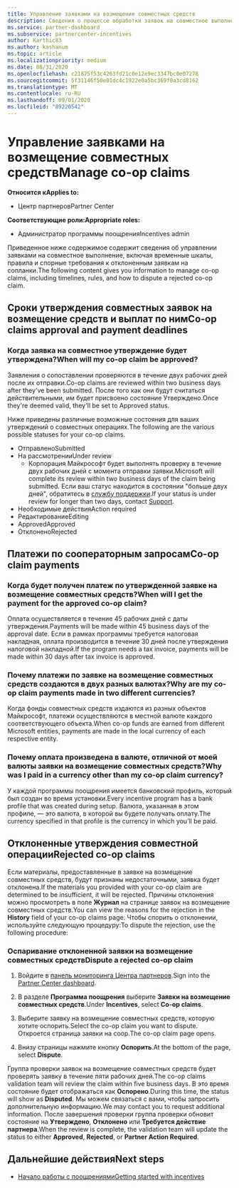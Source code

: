 ```yaml
---
title: Управление заявками на возмещение совместных средств
description: Сведения о процессе обработки заявок на совместное выполнение, включая крайние сроки, проблемы с валютой и спорные вопросы об отклоненных заявках на совместное выполнение.
ms.service: partner-dashboard
ms.subservice: partnercenter-incentives
author: Karthic83
ms.author: kashanum
ms.topic: article
ms.localizationpriority: medium
ms.date: 08/31/2020
ms.openlocfilehash: c21875f53c4263fd21c0e12e9ec3347bc0e07278
ms.sourcegitcommit: 5f31146f50e01dc4c1922e0a5bc369f0a3cd8162
ms.translationtype: MT
ms.contentlocale: ru-RU
ms.lasthandoff: 09/01/2020
ms.locfileid: "89220542"
---
```

# <a name="manage-co-op-claims"></a><span data-ttu-id="2c3d2-103">Управление заявками на возмещение совместных средств</span><span class="sxs-lookup"><span data-stu-id="2c3d2-103">Manage co-op claims</span></span>

<span data-ttu-id="2c3d2-104">**Относится к**</span><span class="sxs-lookup"><span data-stu-id="2c3d2-104">**Applies to:**</span></span>

- <span data-ttu-id="2c3d2-105">Центр партнеров</span><span class="sxs-lookup"><span data-stu-id="2c3d2-105">Partner Center</span></span>

<span data-ttu-id="2c3d2-106">**Соответствующие роли:**</span><span class="sxs-lookup"><span data-stu-id="2c3d2-106">**Appropriate roles:**</span></span>

- <span data-ttu-id="2c3d2-107">Администратор программы поощрения</span><span class="sxs-lookup"><span data-stu-id="2c3d2-107">Incentives admin</span></span>

<span data-ttu-id="2c3d2-108">Приведенное ниже содержимое содержит сведения об управлении заявками на совместное выполнение, включая временные шкалы, правила и спорные требования к отклоненным заявкам на сопланки.</span><span class="sxs-lookup"><span data-stu-id="2c3d2-108">The following content gives you information to manage co-op claims, including timelines, rules, and how to dispute a rejected co-op claim.</span></span>

## <a name="co-op-claims-approval-and-payment-deadlines"></a><span data-ttu-id="2c3d2-109">Сроки утверждения совместных заявок на возмещение средств и выплат по ним</span><span class="sxs-lookup"><span data-stu-id="2c3d2-109">Co-op claims approval and payment deadlines</span></span>

### <a name="when-will-my-co-op-claim-be-approved"></a><span data-ttu-id="2c3d2-110">Когда заявка на совместное утверждение будет утверждена?</span><span class="sxs-lookup"><span data-stu-id="2c3d2-110">When will my co-op claim be approved?</span></span>

<span data-ttu-id="2c3d2-111">Заявления о сопоставлении проверяются в течение двух рабочих дней после их отправки.</span><span class="sxs-lookup"><span data-stu-id="2c3d2-111">Co-op claims are reviewed within two business days after they've been submitted.</span></span> <span data-ttu-id="2c3d2-112">После того как они будут считаться действительными, им будет присвоено состояние Утверждено.</span><span class="sxs-lookup"><span data-stu-id="2c3d2-112">Once they're deemed valid, they'll be set to Approved status.</span></span>  

<span data-ttu-id="2c3d2-113">Ниже приведены различные возможные состояния для ваших утверждений о совместных операциях.</span><span class="sxs-lookup"><span data-stu-id="2c3d2-113">The following are the various possible statuses for your co-op claims.</span></span>

- <span data-ttu-id="2c3d2-114">Отправлено</span><span class="sxs-lookup"><span data-stu-id="2c3d2-114">Submitted</span></span>
- <span data-ttu-id="2c3d2-115">На рассмотрении</span><span class="sxs-lookup"><span data-stu-id="2c3d2-115">Under review</span></span>
  - <span data-ttu-id="2c3d2-116">Корпорация Майкрософт будет выполнять проверку в течение двух рабочих дней с момента отправки заявки.</span><span class="sxs-lookup"><span data-stu-id="2c3d2-116">Microsoft will complete its review within two business days of the claim being submitted.</span></span> <span data-ttu-id="2c3d2-117">Если ваш статус находится в состоянии "больше двух дней", обратитесь в [службу поддержки](https://partner.microsoft.com/dashboard/support/incentives/servicerequests?category=incentives).</span><span class="sxs-lookup"><span data-stu-id="2c3d2-117">If your status is under review for longer than two days, contact [Support](https://partner.microsoft.com/dashboard/support/incentives/servicerequests?category=incentives).</span></span>
- <span data-ttu-id="2c3d2-118">Необходимые действия</span><span class="sxs-lookup"><span data-stu-id="2c3d2-118">Action required</span></span>
- <span data-ttu-id="2c3d2-119">Редактирование</span><span class="sxs-lookup"><span data-stu-id="2c3d2-119">Editing</span></span>
- <span data-ttu-id="2c3d2-120">Approved</span><span class="sxs-lookup"><span data-stu-id="2c3d2-120">Approved</span></span>
- <span data-ttu-id="2c3d2-121">Отклонено</span><span class="sxs-lookup"><span data-stu-id="2c3d2-121">Rejected</span></span>

## <a name="co-op-claim-payments"></a><span data-ttu-id="2c3d2-122">Платежи по сооператорным запросам</span><span class="sxs-lookup"><span data-stu-id="2c3d2-122">Co-op claim payments</span></span>

### <a name="when-will-i-get-the-payment-for-the-approved-co-op-claim"></a><span data-ttu-id="2c3d2-123">Когда будет получен платеж по утвержденной заявке на возмещение совместных средств?</span><span class="sxs-lookup"><span data-stu-id="2c3d2-123">When will I get the payment for the approved co-op claim?</span></span>

<span data-ttu-id="2c3d2-124">Оплата осуществляется в течение 45 рабочих дней с даты утверждения.</span><span class="sxs-lookup"><span data-stu-id="2c3d2-124">Payments will be made within 45 business days of the approval date.</span></span> <span data-ttu-id="2c3d2-125">Если в рамках программы требуется налоговая накладная, оплата производится в течение 30 дней после утверждения налоговой накладной.</span><span class="sxs-lookup"><span data-stu-id="2c3d2-125">If the program needs a tax invoice, payments will be made within 30 days after tax invoice is approved.</span></span>

### <a name="why-are-my-co-op-claim-payments-made-in-two-different-currencies"></a><span data-ttu-id="2c3d2-126">Почему платежи по заявке на возмещение совместных средств создаются в двух разных валютах?</span><span class="sxs-lookup"><span data-stu-id="2c3d2-126">Why are my co-op claim payments made in two different currencies?</span></span>

<span data-ttu-id="2c3d2-127">Когда фонды совместных средств издаются из разных объектов Майкрософт, платежи осуществляются в местной валюте каждого соответствующего объекта.</span><span class="sxs-lookup"><span data-stu-id="2c3d2-127">When co-op funds are earned from different Microsoft entities, payments are made in the local currency of each respective entity.</span></span>  

### <a name="why-was-i-paid-in-a-currency-other-than-my-co-op-claim-currency"></a><span data-ttu-id="2c3d2-128">Почему оплата произведена в валюте, отличной от моей валюты заявки на возмещение совместных средств?</span><span class="sxs-lookup"><span data-stu-id="2c3d2-128">Why was I paid in a currency other than my co-op claim currency?</span></span>

<span data-ttu-id="2c3d2-129">У каждой программы поощрения имеется банковский профиль, который был создан во время установки.</span><span class="sxs-lookup"><span data-stu-id="2c3d2-129">Every incentive program has a bank profile that was created during setup.</span></span> <span data-ttu-id="2c3d2-130">Валюта, указанная в этом профиле, — это валюта, в которой вы будете получать оплату.</span><span class="sxs-lookup"><span data-stu-id="2c3d2-130">The currency specified in that profile is the currency in which you’ll be paid.</span></span>

## <a name="rejected-co-op-claims"></a><span data-ttu-id="2c3d2-131">Отклоненные утверждения совместной операции</span><span class="sxs-lookup"><span data-stu-id="2c3d2-131">Rejected co-op claims</span></span>

<span data-ttu-id="2c3d2-132">Если материалы, предоставленные в заявке на возмещение совместных средств, будут признаны недостаточными, заявка будет отклонена.</span><span class="sxs-lookup"><span data-stu-id="2c3d2-132">If the materials you provided with your co-op claim are determined to be insufficient, it will be rejected.</span></span> <span data-ttu-id="2c3d2-133">Причины отклонения можно просмотреть в поле **Журнал** на странице заявок на возмещение совместных средств.</span><span class="sxs-lookup"><span data-stu-id="2c3d2-133">You can view the reasons for the rejection in the **History** field of your co-op claims page.</span></span> <span data-ttu-id="2c3d2-134">Чтобы спорить о отклонении, используйте следующую процедуру:</span><span class="sxs-lookup"><span data-stu-id="2c3d2-134">To dispute the rejection, use the following procedure:</span></span>

### <a name="dispute-a-rejected-co-op-claim"></a><span data-ttu-id="2c3d2-135">Оспаривание отклоненной заявки на возмещение совместных средств</span><span class="sxs-lookup"><span data-stu-id="2c3d2-135">Dispute a rejected co-op claim</span></span>

1. <span data-ttu-id="2c3d2-136">Войдите в [панель мониторинга Центра партнеров](https://partner.microsoft.com/dashboard/).</span><span class="sxs-lookup"><span data-stu-id="2c3d2-136">Sign into the [Partner Center dashboard](https://partner.microsoft.com/dashboard/).</span></span>

2. <span data-ttu-id="2c3d2-137">В разделе **Программа поощрения** выберите **Заявки на возмещение совместных средств**.</span><span class="sxs-lookup"><span data-stu-id="2c3d2-137">Under **Incentives**, select **Co-op claims**.</span></span>

3. <span data-ttu-id="2c3d2-138">Выберите заявку на возмещение совместных средств, которую хотите оспорить.</span><span class="sxs-lookup"><span data-stu-id="2c3d2-138">Select the co-op claim you want to dispute.</span></span> <span data-ttu-id="2c3d2-139">Откроется страница заявки на соop.</span><span class="sxs-lookup"><span data-stu-id="2c3d2-139">The co-op claim page opens.</span></span>

4. <span data-ttu-id="2c3d2-140">Внизу страницы нажмите кнопку **Оспорить**.</span><span class="sxs-lookup"><span data-stu-id="2c3d2-140">At the bottom of the page, select **Dispute**.</span></span>

<span data-ttu-id="2c3d2-141">Группа проверки заявок на возмещение совместных средств будет проверять заявку в течение пяти рабочих дней.</span><span class="sxs-lookup"><span data-stu-id="2c3d2-141">The co-op claims validation team will review the claim within five business days.</span></span> <span data-ttu-id="2c3d2-142">В это время состояние будет отображаться как **Оспорено**.</span><span class="sxs-lookup"><span data-stu-id="2c3d2-142">During this time, the status will show as **Disputed**.</span></span> <span data-ttu-id="2c3d2-143">Мы можем связаться с вами, чтобы запросить дополнительную информацию.</span><span class="sxs-lookup"><span data-stu-id="2c3d2-143">We may contact you to request additional information.</span></span> <span data-ttu-id="2c3d2-144">После завершения проверки группа проверки обновит состояние на **Утверждено**, **Отклонено** или **Требуется действие партнера**.</span><span class="sxs-lookup"><span data-stu-id="2c3d2-144">When the review is complete, the validation team will update the status to either **Approved**, **Rejected**, or **Partner Action Required**.</span></span>

## <a name="next-steps"></a><span data-ttu-id="2c3d2-145">Дальнейшие действия</span><span class="sxs-lookup"><span data-stu-id="2c3d2-145">Next steps</span></span>

- [<span data-ttu-id="2c3d2-146">Начало работы с поощрениями</span><span class="sxs-lookup"><span data-stu-id="2c3d2-146">Getting started with incentives</span></span>](incentives-get-started-intro.md)
